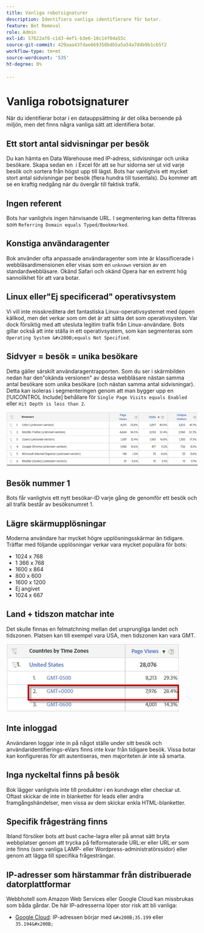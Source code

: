 ```yaml
---
title: Vanliga robotsignaturer
description: Identifiera vanliga identifierare för botar.
feature: Bot Removal
role: Admin
exl-id: 57622af6-c1d3-4ef1-b3e6-10c14f04a55c
source-git-commit: 429aaa43fdae669350bdb5a5a54a7d4b9b1c65f2
workflow-type: tm+mt
source-wordcount: '535'
ht-degree: 0%

---
```


# Vanliga robotsignaturer

När du identifierar botar i en datauppsättning är det olika beroende på miljön, men det finns några vanliga sätt att identifiera botar.

## Ett stort antal sidvisningar per besök

Du kan hämta en Data Warehouse med IP-adress, sidvisningar och unika besökare. Skapa sedan en &#x200B; i Excel för att se hur sidorna ser ut vid varje besök och sortera från högst upp till lägst. Bots har vanligtvis ett mycket stort antal sidvisningar per besök (flera hundra till tusentals). Du kommer att se en kraftig nedgång när du övergår till faktisk trafik.

## Ingen referent

Bots har vanligtvis ingen hänvisande URL. I segmentering kan detta filtreras som `Referring Domain equals Typed/Bookmarked`.

## Konstiga användaragenter

Bok använder ofta anpassade användaragenter som inte är klassificerade i webbläsardimensionen eller visas som en `unknown` version av en standardwebbläsare. Okänd Safari och okänd Opera har en extremt hög sannolikhet för att vara botar.

## Linux eller&quot;Ej specificerad&quot; operativsystem

Vi vill inte misskreditera det fantastiska Linux-operativsystemet med öppen källkod, men det verkar som om det är att sätta det som operativsystem. Var dock försiktig med att utesluta legitim trafik från Linux-användare. Bots gillar också att inte ställa in ett operativsystem, som kan segmenteras som `Operating System &#x200B;equals Not Specified`.

## Sidvyer = besök = unika besökare

Detta gäller särskilt användaragentrapporten. Som du ser i skärmbilden nedan har den&quot;okända versionen&quot; av dessa webbläsare nästan samma antal besökare som unika besökare (och nästan samma antal sidvisningar). Detta kan isoleras i segmenteringen genom att man bygger upp en [!UICONTROL Include] behållare för `Single Page Visits equals Enabled` eller `Hit Depth is less than 2`.

![](/help/admin/admin/c-manage-report-suites/c-edit-report-suites/general/bot-removal/assets/bots-browsers-unknown.png)

## Besök nummer 1

Bots får vanligtvis ett nytt besökar-ID varje gång de genomför ett besök och all trafik består av besöksnumret 1.

## Lägre skärmupplösningar

Moderna användare har mycket högre upplösningsskärmar än tidigare. Träffar med följande upplösningar verkar vara mycket populära för bots:

* 1024 x 768 &#x200B; &#x200B;
* 1 366 x 768
* 1600 x 864
* 800 x 600
* 1600 x 1200
* Ej angivet
* 1024 x 667

## Land + tidszon matchar inte

Det skulle finnas en felmatchning mellan det ursprungliga landet och tidszonen. Platsen kan till exempel vara USA, men tidszonen kan vara GMT.

![](/help/admin/admin/c-manage-report-suites/c-edit-report-suites/general/bot-removal/assets/bots-country-time-zone.png)

## Inte inloggad

Användaren loggar inte in på något ställe under sitt besök och användaridentifierings-eVars finns inte kvar från tidigare besök. Vissa botar kan konfigureras för att autentiseras, men majoriteten är inte så smarta.

## Inga nyckeltal finns på besök

Bok lägger vanligtvis inte till produkter i en kundvagn eller checkar ut. Oftast skickar de inte in blanketter för leads eller andra framgångshändelser, men vissa av dem skickar enkla HTML-blanketter. &#x200B;

## Specifik frågesträng finns

Ibland försöker bots att bust cache-lagra eller på annat sätt bryta webbplatser genom att trycka på felformaterade URL:er eller URL:er som inte finns (som vanliga LAMP- eller Wordpress-administratörssidor) eller genom att lägga till specifika frågesträngar.

## IP-adresser som härstammar från distribuerade datorplattformar

Webbhotell som Amazon Web Services eller Google Cloud kan missbrukas som båda gårdar. De här IP-adresserna löper stor risk att bli vanliga: &#x200B;
* [Google Cloud](https://cloud.google.com/compute/): IP-adressen börjar med `&#x200B;35.199` eller `35.194&#x200B;`
